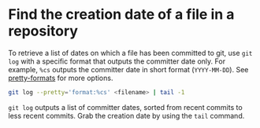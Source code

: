 # Find the creation date of a file in a repository

To retrieve a list of dates on which a file has been committed to git, use `git log` with a specific format that outputs the committer date only. For example, `%cs` outputs the committer date in short format (`YYYY-MM-DD`). See [pretty-formats](https://git-scm.com/docs/pretty-formats#Documentation/pretty-formats.txt-emcsem) for more options.

```bash
git log --pretty='format:%cs' <filename> | tail -1
```

`git log` outputs a list of committer dates, sorted from recent commits to less recent commits. Grab the creation date by using the `tail` command.
